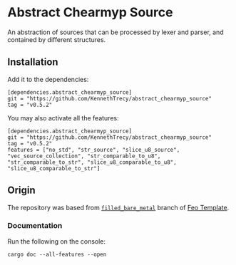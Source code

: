 # Abstract Chearmyp Source
An abstraction of sources that can be processed by lexer and parser, and contained by different structures.

## Installation
Add it to the dependencies:
```
[dependencies.abstract_chearmyp_source]
git = "https://github.com/KennethTrecy/abstract_chearmyp_source"
tag = "v0.5.2"
```

You may also activate all the features:
```
[dependencies.abstract_chearmyp_source]
git = "https://github.com/KennethTrecy/abstract_chearmyp_source"
tag = "v0.5.2"
features = ["no_std", "str_source", "slice_u8_source", "vec_source_collection", "str_comparable_to_u8", "str_comparable_to_str", "slice_u8_comparable_to_u8", "slice_u8_comparable_to_str"]
```

## Origin
The repository was based from [`filled_bare_metal`] branch of [Feo Template].

### Documentation
Run the following on the console:
```
cargo doc --all-features --open
```

[`filled_bare_metal`]: https://github.com/KennethTrecy/feo_template/tree/filled_bare_metal
[Feo Template]: https://github.com/KennethTrecy/feo_template
